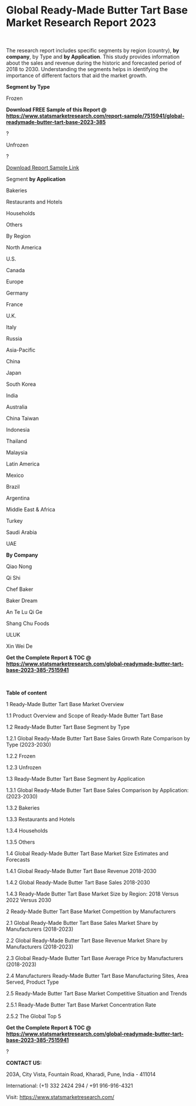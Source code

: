 <h1>Global Ready-Made Butter Tart Base Market Research Report 2023</h1><br/><p>The research report includes specific segments by region (country), <strong>by company</strong>, by Type and <strong>by Application</strong>. This study provides information about the sales and revenue during the historic and forecasted period of 2018 to 2030. Understanding the segments helps in identifying the importance of different factors that aid the market growth.</p>
 
 
 
 <p><strong>Segment by Type</strong></p>
 
 
 
 <p>Frozen</p>
 
 
 
 <div><b>Download FREE Sample of this Report @ <a href="https://www.statsmarketresearch.com/download-free-sample/7515941/global-readymade-butter-tart-base-2023-385">https://www.statsmarketresearch.com/report-sample/7515941/global-readymade-butter-tart-base-2023-385</a></b></div>
 
 
 
 <p>? </p>
 
 
 
 <p>Unfrozen</p>
 
 
 
 <p>? </p>
 
 
 
 <p><a href="https://www.statsmarketresearch.com/download-free-sample/7515941/global-readymade-butter-tart-base-2023-385">Download Report Sample Link</a></p>
 
 
 
 <p>Segment <strong>by Application</strong></p>
 
 
 
 <p>Bakeries</p>
 
 
 
 <p>Restaurants and Hotels</p>
 
 
 
 <p>Households</p>
 
 
 
 <p>Others</p>
 
 
 
 <p>By Region</p>
 
 
 
 <p>North America</p>
 
 
 
 <p>U.S.</p>
 
 
 
 <p>Canada</p>
 
 
 
 <p>Europe</p>
 
 
 
 <p>Germany</p>
 
 
 
 <p>France</p>
 
 
 
 <p>U.K.</p>
 
 
 
 <p>Italy</p>
 
 
 
 <p>Russia</p>
 
 
 
 <p>Asia-Pacific</p>
 
 
 
 <p>China</p>
 
 
 
 <p>Japan</p>
 
 
 
 <p>South Korea</p>
 
 
 
 <p>India</p>
 
 
 
 <p>Australia</p>
 
 
 
 <p>China Taiwan</p>
 
 
 
 <p>Indonesia</p>
 
 
 
 <p>Thailand</p>
 
 
 
 <p>Malaysia</p>
 
 
 
 <p>Latin America</p>
 
 
 
 <p>Mexico</p>
 
 
 
 <p>Brazil</p>
 
 
 
 <p>Argentina</p>
 
 
 
 <p>Middle East & Africa</p>
 
 
 
 <p>Turkey</p>
 
 
 
 <p>Saudi Arabia</p>
 
 
 
 <p>UAE</p>
 
 
 
 <p><strong>By Company</strong></p>
 
 
 
 <p>Qiao Nong</p>
 
 
 
 <p>Qi Shi</p>
 
 
 
 <p>Chef Baker</p>
 
 
 
 <p>Baker Dream</p>
 
 
 
 <p>An Te Lu Qi Ge</p>
 
 
 
 <p>Shang Chu Foods</p>
 
 
 
 <p>ULUK</p>
 
 
 
 <p>Xin Wei De</p>
 
 
 
 <div><b>Get the Complete Report & TOC @ <a href="https://www.statsmarketresearch.com/global-readymade-butter-tart-base-2023-385-7515941">https://www.statsmarketresearch.com/global-readymade-butter-tart-base-2023-385-7515941</a></b></div>
 
 
 
 <p><br />
 
 <b>Table of content</b></p>
 
 
 
 <p>1 Ready-Made Butter Tart Base Market Overview<br />
 
 1.1 Product Overview and Scope of Ready-Made Butter Tart Base<br />
 
 1.2 Ready-Made Butter Tart Base Segment by Type<br />
 
 1.2.1 Global Ready-Made Butter Tart Base Sales Growth Rate Comparison by Type (2023-2030)<br />
 
 1.2.2 Frozen<br />
 
 1.2.3 Unfrozen<br />
 
 1.3 Ready-Made Butter Tart Base Segment by Application<br />
 
 1.3.1 Global Ready-Made Butter Tart Base Sales Comparison by Application: (2023-2030)<br />
 
 1.3.2 Bakeries<br />
 
 1.3.3 Restaurants and Hotels<br />
 
 1.3.4 Households<br />
 
 1.3.5 Others<br />
 
 1.4 Global Ready-Made Butter Tart Base Market Size Estimates and Forecasts<br />
 
 1.4.1 Global Ready-Made Butter Tart Base Revenue 2018-2030<br />
 
 1.4.2 Global Ready-Made Butter Tart Base Sales 2018-2030<br />
 
 1.4.3 Ready-Made Butter Tart Base Market Size by Region: 2018 Versus 2022 Versus 2030<br />
 
 2 Ready-Made Butter Tart Base Market Competition by Manufacturers<br />
 
 2.1 Global Ready-Made Butter Tart Base Sales Market Share by Manufacturers (2018-2023)<br />
 
 2.2 Global Ready-Made Butter Tart Base Revenue Market Share by Manufacturers (2018-2023)<br />
 
 2.3 Global Ready-Made Butter Tart Base Average Price by Manufacturers (2018-2023)<br />
 
 2.4 Manufacturers Ready-Made Butter Tart Base Manufacturing Sites, Area Served, Product Type<br />
 
 2.5 Ready-Made Butter Tart Base Market Competitive Situation and Trends<br />
 
 2.5.1 Ready-Made Butter Tart Base Market Concentration Rate<br />
 
 2.5.2 The Global Top 5</p>
 
 
 
 <div><b>Get the Complete Report & TOC @ <a href="https://www.statsmarketresearch.com/global-readymade-butter-tart-base-2023-385-7515941">https://www.statsmarketresearch.com/global-readymade-butter-tart-base-2023-385-7515941</a></b></div>
 
 
 
 <p>? </p>
 
 
 
 <p><b>CONTACT US:</b><br />
 
 203A, City Vista, Fountain Road, Kharadi, Pune, India - 411014<br />
 
 International: (+1) 332 2424 294 / +91 916-916-4321<br />
 
 Visit: <a href="https://www.statsmarketresearch.com/">https://www.statsmarketresearch.com/</a></p>